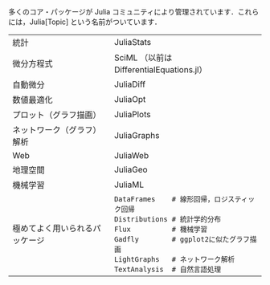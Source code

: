 多くのコア・パッケージが Julia コミュニティにより管理されています．これらには，Julia\[Topic\] という名前がついています．

|                           |                                                  |
| ------------------------- | ------------------------------------------------ |
| 統計             | JuliaStats                                       |
| 微分方程式 | SciML （以前は DifferentialEquations.jl）           |
| 自動微分      | JuliaDiff                                        |
| 数値最適化  | JuliaOpt                                         |
| プロット（グラフ描画）  | JuliaPlots                                       |
| ネットワーク（グラフ）解析  | JuliaGraphs                                      |
| Web                       | JuliaWeb                                         |
| 地理空間            | JuliaGeo                                         |
| 機械学習    | JuliaML                                          |
| 極めてよく用いられるパッケージ    | `DataFrames    # 線形回帰，ロジスティック回帰`<br>`Distributions # 統計学的分布`<br>`Flux          # 機械学習`<br>`Gadfly        # ggplot2に似たグラフ描画`<br>`LightGraphs   # ネットワーク解析`<br>`TextAnalysis  # 自然言語処理` |
